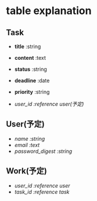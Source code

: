 # table explanation

## Task
  * **title** :string  
  * **content** :text  
  * **status** :string  
  * **deadline** :date  
  * **priority** :string

  * *user_id :reference user(予定)*

## User(予定)
  * *name :string*  
  * *email :text*  
  * *password_digest :string*  

## Work(予定)
  * *user_id :reference user*  
  * *task_id :reference task*  
